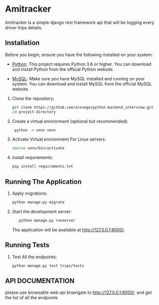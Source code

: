 # Amitracker

Amitracker is a simple django rest framework api that will be logging every driver trips details.

## Installation

Before you begin, ensure you have the following installed on your system:

- [Python](https://www.python.org/downloads/): This project requires Python 3.6 or higher. You can download and install Python from the official Python website.

- [MySQL](https://www.mysql.com/downloads/): Make sure you have MySQL installed and running on your system. You can download and install MySQL from the official MySQL website.

1. Clone the repository:

   ```sh
   git clone https://github.com/alovega/python-backend_interview.git
   cd project-directory

2. Create a virtual environment (optional but recommended):

   ```sh
    python -m venv venv
   ```

3. Activate  Virtual environment
    For Linux servers: 

    ```sh
    source venv/bin/activate
    ```

4. Install requirements:

    ```sh
    pip install requirements.txt
    ```

## Running The Application

1. Apply migrations:

    ```sh
    python manage.py migrate
    ```

2. Start the development server:

    ```sh
       python manage.py runserver
    ```

    The application will be available at http://127.0.0.1:8000/.

## Running Tests

1. Test All the endpoints:

    ```sh
    python manage.py test trips/tests


## API DOCUMENTATION

please use browsable web api bnavigate to http://127.0.0.1:8000/. and get the list of all the endpoints

